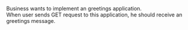 Business wants to implement an greetings application.</br>
When user sends GET request to this application, he should receive an greetings message.
